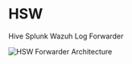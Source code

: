 # HSW
Hive Splunk Wazuh Log Forwarder 



![HSW Forwarder Architecture](https://github.com/user-attachments/assets/d05ab181-0200-4a9f-bd02-aa929e3ead79)
